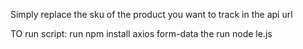 Simply replace the sku of the product you want to track in the api url

TO run script:
run npm install axios form-data
the run node le.js
